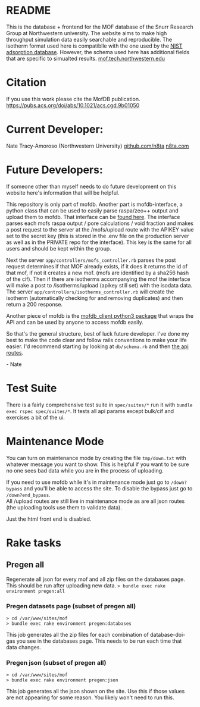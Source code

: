 
# README

This is the database + frontend for the MOF database of the Snurr Research Group at Northwestern university. The website aims to make high throughput simulation data easily searchable and reproducible. The isotherm format used here is compatiblle with the one used by the [NIST adsorption database](https://adsorption.nist.gov/). However, the schema used here has additional fields that are specific to simualted results. 
[mof.tech.northwestern.edu](https://mof.tech.northwestern.edu)

# Citation

If you use this work please cite the MofDB publication.
https://pubs.acs.org/doi/abs/10.1021/acs.cgd.9b01050

# Current Developer:
Nate Tracy-Amoroso (Northwestern University)
[github.com/n8ta](https://github.com/n8ta) [n8ta.com](https://n8ta.com)

# Future Developers:

If someone other than myself needs to do future development on this website here's information that will be helpful.

This repository is only part of mofdb. Another part is mofdb-interface, a python class that can be used to easily parse
raspa/zeo++ output and upload them to mofdb. That interface can be [found here](https://github.com/snurr-group/mofdb-interface).
The interface parses each mofs raspa output / pore calculations / void fraction and makes a post request to the server
at the /mofs/upload route with the APIKEY value set to the secret key (this is stored in the .env file on the production server as well
as in the PRIVATE repo for the interface). This key is the same for all users and should be kept within the group.

Next the server ```app/controllers/mofs_controller.rb``` parses the post request determines if that MOF already exists, if it does it 
returns the id of that mof, if not it creates a new mof. (mofs are identified by a sha256 hash of the cif). Then if there are isotherms accompanying 
the mof the interface will make a post to /isotherms/upload (apikey still set) with the isodata data. The server 
```app/controllers/isotherms_controller.rb``` will create the isotherm (automatically checking for and removing duplicates)
and then return a 200 response.   

Another piece of mofdb is the [mofdb_client python3 package](https://github.com/n8ta/mofdb-client) that wraps the API and can be used by anyone to access mofdb easily.

So that's the general structure, best of luck future developer. I've done my best to make the code clear and follow 
rails conventions to make your life easier. 
I'd recommend starting by looking at ```db/schema.rb``` and then [the api routes](https://mof.tech.northwestern.edu/api).

\- Nate

# Test Suite

There is a fairly comprehensive test suite in `spec/suites/*` run it with `bundle exec rspec spec/suites/*`.
It tests all api params except bulk/cif and exercises a bit of the ui.

# Maintenance Mode

You can turn on maintenance mode by creating the file `tmp/down.txt` with whatever message you want to show. This is helpful if you
want to be sure no one sees bad data while you are in the process of uploading.

If you need to use mofdb while it's in maintenance mode just go to `/down?bypass` and you'll be able to access the site.
To disable the bypass just go to `/down?end_bypass`.  
All /upload routes are still live in maintenance mode as are all json routes (the uploading tools use them to validate data).

Just the html front end is disabled.

# Rake tasks

## Pregen all
Regenerate all json for every mof and all zip files on the databases page. This should be run after uploading new data.
```> bundle exec rake environment pregen:all```

### Pregen datasets page (subset of pregen all)
```
> cd /var/www/sites/mof
> bundle exec rake environment pregen:databases
```

This job generates all the zip files for each combination of database-doi-gas you see in the databases page. This needs to be run 
each time that data changes. 

### Pregen json (subset of pregen all)

```
> cd /var/www/sites/mof
> bundle exec rake environment pregen:json
```

This job generates all the json shown on the site. Use this if those values are not appearing for some reason. You likely won't need to run this.
